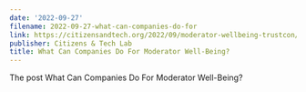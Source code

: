 ```yaml
---
date: '2022-09-27'
filename: 2022-09-27-what-can-companies-do-for
link: https://citizensandtech.org/2022/09/moderator-wellbeing-trustcon/
publisher: Citizens & Tech Lab
title: What Can Companies Do For Moderator Well-Being?
---
```


The post What Can Companies Do For Moderator Well-Being?